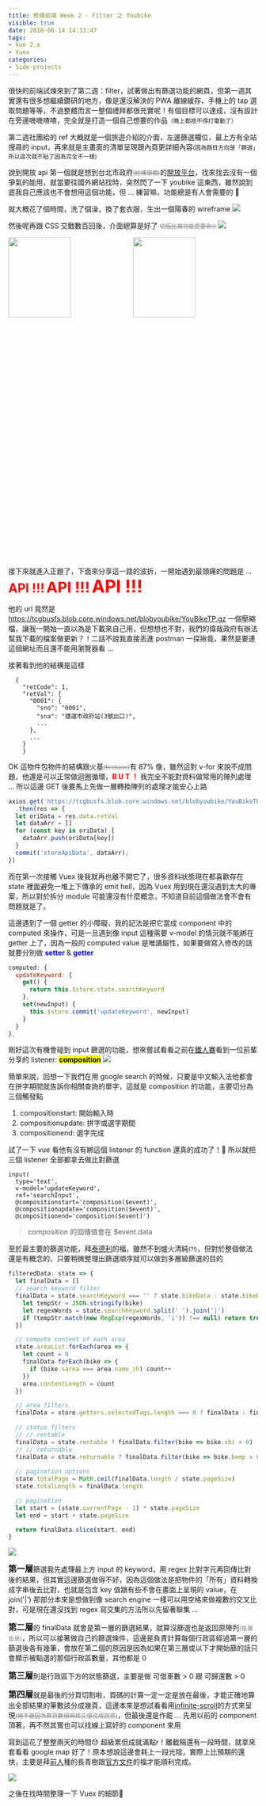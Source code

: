 ```yaml
---
title: 修煉前端 Week 2 - Filter 之 Youbike
visible: true
date: 2018-06-14 14:33:47
tags:
- Vue 2.x
- Vuex
categories:
- Side-projects
---
```


很快的前端試煉來到了第二週：filter，試著做出有篩選功能的網頁，但第一週其實還有很多想繼續鑽研的地方，像是還沒解決的 PWA 離線緩存、手機上的 tap 選取問題等等，不過整體而言一整個禮拜都很充實呢！有個目標可以達成，沒有設計在旁邊嘰嘰喳喳，完全就是打造一個自己想要的作品<small>（晚上都捨不得打電動了）</small>

<!--more-->

第二週社團給的 ref 大概就是一個旅遊介紹的介面，左邊篩選欄位，最上方有全站搜尋的 input，再來就是主畫面的清單呈現跟內頁更詳細內容<small>(因為題目方向是「篩選」所以這次就不貼了因為完全不一樣)</small>

說到開放 api 第一個就是想到台北市政府<small style='text-decoration: line-through; color: grey'>(結構很爛)</small>的[開放平台](http://data.taipei/)，找來找去沒有一個爭氣的能用，就當要往國外網站找時，突然閃了一下 youbike 這東西，雖然說到底我自己應該也不會想用這個功能，但 ... 練習嘛，功能總是有人會需要的 🤨

就大概花了個時間，洗了個澡，換了套衣服，生出一個陽春的 wireframe
![](https://i.imgur.com/KykJtVH.jpg)

然後呢再跟 CSS 交戰數百回後，介面總算是好了
<small style='text-decoration: line-through; color: grey'>切版比寫功能更要命🙄</small>
![](https://i.imgur.com/rW12YJ6.png)
<div class='mobile_images'>
	<img src='https://i.imgur.com/5lqA4LA.png'>
	<img src='https://i.imgur.com/vAdjO1D.png'>
</div>

接下來就進入正題了，下面來分享這一路的波折，一開始遇到最頭痛的問題是 ...
<strong style="font-size: 25px; color: red">API !!!</strong>
<strong style="font-size: 30px; color: red">API !!!</strong>
<strong style="font-size: 35px; color: red">API !!!</strong>

他的 url 竟然是 https://tcgbusfs.blob.core.windows.net/blobyoubike/YouBikeTP.gz 一個壓縮檔，讓我一開始一直以為是下載來自己用，但想想也不對，我們的偉哉政府有辦法幫我下載的檔案做更新？！二話不說我直接丟進 postman 一探揪竟，果然是要連這個網址而且還不能用瀏覽器看 ...

接著看到他的結構是這樣
```shell
  {
    "retCode": 1,
    "retVal": {
      "0001": {
        "sno": "0001",
        "sna": "捷運市政府站(3號出口)",
        ...
      },
      ...
    }
	}
```
OK 這物件包物件的結構跟火基<small style='text-decoration: line-through; color: grey'>(firebase)</small>有 87% 像，雖然這對 v-for 來說不成問題，他還是可以正常做迴圈循環，<strong style='color: red'>B U T ！</strong> 我完全不能對資料做常用的陣列處理 ... 所以這邊 GET 後要馬上先做一層轉換陣列的處理才能安心上路
```javascript
axios.get('https://tcgbusfs.blob.core.windows.net/blobyoubike/YouBikeTP.gz')
  .then(res => {
  let oriData = res.data.retVal
  let dataArr = []
  for (const key in oriData) {
    dataArr.push(oriData[key])
  }
  commit('storeApiData', dataArr);
})
```

而在第一次接觸 Vuex 後我就再也離不開它了，很多資料狀態現在都喜歡存在 state 裡面避免一堆上下傳承的 emit hell，因為 Vuex 用到現在還沒遇到太大的專案，所以對於拆分 module 可能還沒有什麼概念，不知道目前這個做法會不會有問題就是了。

這邊遇到了一個 getter 的小障礙，我的記法是把它當成 component 中的 computed 來操作，可是一旦遇到像 input 這種需要 v-model 的情況就不能綁在 getter 上了，因為一般的 computed value 是唯讀屬性，如果要做寫入修改的話就要分別做 <strong style='color: blue'>setter</strong> & <strong style='color: blue'>getter</strong>
```javascript
computed: {
  updateKeyword: {
    get() {
      return this.$store.state.searchKeyword
    },
    set(newInput) {
      this.$store.commit('updateKeyword', newInput)
    }
  }
},
```

剛好這次有機會碰到 input 篩選的功能，想來嘗試看看之前在[鐵人賽](https://ithelp.ithome.com.tw/articles/10192175)看到一位前輩分享的 listener: <strong><mark>composition</mark></strong>
![](http://www.7713.com/static/attachment/upload/image/20180525/1527240845749005.jpg)

簡單來說，回想一下我們在用 google search 的時候，只要是中文輸入法他都會在拼字期間就告訴你相關查詢的單字，這就是 composition 的功能，主要切分為三個觸發點
1. compositionstart: 開始輸入時
2. compositionupdate: 拼字或選字期間
3. compositionend: 選字完成

試了一下 vue 看他有沒有綁這個 listener 的 function 還真的成功了！👐
所以就把三個 listener 全部都拿去做比對篩選
```pug
input(
  type='text', 
  v-model='updateKeyword',
  ref='searchInput',
  @compositionstart='composition($event)',
  @compositionupdate='composition($event)',
  @compositionend='composition($event)')
```
> composition 的回傳值會在 $event.data

至於最主要的篩選功能，拜[泰德利](http://titlist.com.tw/)的福，雖然不到爐火清純<small>(?!)</small>，但對於整個做法還是有概念的，只要稍微整理出篩選順序就可以做到多層級篩選的目的
```javascript
filteredData: state => {
  let finalData = []
  // search keyword filter
  finalData = state.searchKeyword === '' ? state.bikeData : state.bikeData.filter(bike => {
    let tempStr = JSON.stringify(bike)
    let regexWords = state.searchKeyword.split(' ').join('|')
    if (tempStr.match(new RegExp(regexWords, 'i')) !== null) return true
  })

  // compute content of each area
  state.areaList.forEach(area => {
    let count = 0
    finalData.forEach(bike => {
      if (bike.sarea === area.name_zh) count++
    })
    area.contentLength = count
  })

  // area filters
  finalData = store.getters.selectedTags.length === 0 ? finalData : finalData.filter(bike =>  store.getters.selectedTags.some(tag => tag.name_zh === bike.sarea))
	
  // status filters
  // // rentable
  finalData = state.rentable ? finalData.filter(bike => bike.sbi > 0) : finalData
  // // returnable
  finalData = state.returnable ? finalData.filter(bike => bike.bemp > 0) : finalData
	
  // pagination options
  state.totalPage = Math.ceil(finalData.length / state.pageSize)
  state.totalLength = finalData.length

  // pagination
  let start = (state.currentPage - 1) * state.pageSize
  let end = start + state.pageSize

  return finalData.slice(start, end)
}
```

![](https://farm4.static.flickr.com/3027/3085098011_a712cbb21f_m.jpg)

<big><strong>第一層</strong></big>篩選我先處理最上方 input 的 keyword，用 regex 比對字元再回傳比對後的結果，但其實這邊篩選做得不好，因為這個做法是把物件的「所有」資料轉換成字串後去比對，也就是包含 key 值跟有些不會在畫面上呈現的 value，在 join('|') 那部分本來是想做到像 search engine 一樣可以用空格來做複數的交叉比對，可是現在還沒找到 regex 寫交集的方法所以先留著聯集 ...

<big><strong>第二層</strong></big>的 finalData 就會是第一層的篩選結果，就算沒篩選也是返回原陣列<small style='color: grey'>(每層皆是)</small>，所以可以接著做自己的篩選條件，這邊是負責計算每個行政區經過第一層的篩選後各有幾筆，會放在第二個的原因是因為如果在第三層或以下才開始篩的話只會顯示被點選的那個行政區數量，其他都是 0

<big><strong>第三層</strong></big>則是行政區下方的狀態篩選，主要是做 可借車數 > 0 跟 可歸還數 > 0

<big><strong>第四層</strong></big>就是最後的分頁切割啦，頁碼的計算一定一定是放在最後，才能正確地算出全部結果的筆數該分成幾頁，這邊本來是想試看看用[infinite-scroll](https://github.com/ElemeFE/vue-infinite-scroll)的方式來呈現<small style='text-decoration: line-through; color: grey'>(絕不是因為算頁數很麻煩又很沒成就感)</small>，但最後還是作罷 ... 先用以前的 component 頂著，再不然其實也可以找線上寫好的 component 來用



寫到這花了整整兩天的時間😓 超級累但成就滿點r！離截稿還有一段時間，就拿來套看看 google map 好了！原本想說這邊會耗上一段光陰，實際上比預期的還快，主要是拜[前人](https://medium.com/founders-factory/building-a-custom-google-map-component-with-vue-js-d1c01ddd0b0a)種的長青樹跟[官方文件](https://developers.google.com/maps/documentation/javascript/get-api-key)的福才能順利完成。

![](https://i.imgur.com/Q98HR4t.png)


之後在找時間整理一下 Vuex 的細節🙌




<style>
	.mobile_images{
		width: 100%;
		height: 650px;
		display: flex;
	}
	.mobile_images img{
		width: 50%;
		height: auto;
	}
	@media (max-width: 768px){
		.mobile_images{
			flex-direction: column;
			height: auto;
		}
		.mobile_images img{
			width: 100%;
		}
	}
</style>